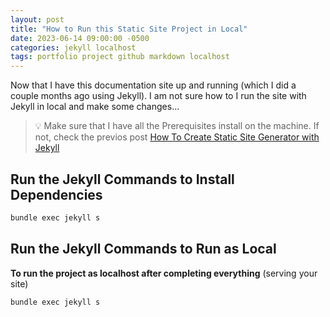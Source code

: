 ```yaml
---
layout: post
title: "How to Run this Static Site Project in Local"
date: 2023-06-14 09:00:00 -0500
categories: jekyll localhost
tags: portfolio project github markdown localhost
---
```


Now that I have this documentation site up and running (which I did a couple months ago using Jekyll).
I am not sure how to I run the site with Jekyll in local and make some changes...

> 💡 Make sure that I have all the Prerequisites install on the machine. If not, check the previos post [How To Create Static Site Generator with Jekyll](./2023-02-16-how-to.md)

## Run the Jekyll Commands to Install Dependencies

```bash
bundle exec jekyll s
```

## Run the Jekyll Commands to Run as Local

**To run the project as localhost after completing everything** (serving your site)

```bash
bundle exec jekyll s
```
